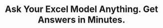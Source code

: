 ---
aliases: 
  - /solutions/share-spreadsheets-and-presentations-online/
  - /solutions/compatibility-with-excel-and-powerpoint/
  - /solutions/track-changes-from-an-excel-file/
  - /solutions/collaborative-decision-making-software/
  - /solutions/spreadsheet-collaboration-software/
  - /solutions/collaboration/
  - /solutions/multidimensional-olap-analysis-online/
  - /product-tour/
  - /solutions/
  - /features/
  - /why-visyond/
title: Ask Your Excel Model Anything. Get Answers in Minutes.
metaTags: >-
  <meta property="og:title" content="Ask Your Excel Model Anything. Share Answers in Minutes.">
  <meta property="og:type" content="website">
  <meta property="og:image" content="https://visyond.com/img/thumbnails/Thumbnail - Homepage 2022.png">
  <meta property="og:description" content="Visualize your spreadsheets as predictive dashboards, automate Financial Statements, What-if and Risk analyses.">
  <meta property="og:url" content="https://visyond.com">
  <meta name="description" content="Visualize your spreadsheets as predictive dashboards, automate Financial Statements, What-if and Risk analyses.">
topTitle: >-
  Ask Your Excel Model Anything. Share Answers <span style="color: #0086ff;">in Minutes</span>.
topDescription: >-
  <div class="home-hero__topSubtitle-subtitle">
  Visualize your spreadsheets as predictive dashboards, automate Financial Statements, What-if and Risk analyses.
  </br></br>
  Protect sensitive data and reduce information overload by letting each collaborator interact only with what they need.
  </div>
useCasesHeader: >-
         Engage in agile decision-making<span style="color: #0086ff;">.</span>
         <br>
         Empower yourself and your team<span style="color: #0086ff;">.</span>        
         <br>
         Keep Excel's flexibility<span style="color: #0086ff;">...</span>
useCaseSection:
  - useCaseSectionContent:
      - useCaseTitle: Communicating Insights
        useCaseImage: /img/icons/use-cases/commmunicate-insights.png
        isVisible: true
        useCaseDescription: >-
          Establish a layer where teams can safelty query the model without interfering with each other...
        useCaseURL: /solutions/what-if-analysis/  
      - useCaseTitle: Interactive Calculators
        useCaseImage: /img/icons/use-cases/calculators.png
        isVisible: true
        useCaseDescription: >-
          Have a secure and interactive visualization layer that always stays up-to-date on top of your spreadsheet.
        useCaseURL: /solutions/what-if-analysis/   
      - useCaseTitle: Budget vs Actual
        useCaseImage: /img/icons/use-cases/budget-vs-actual.png
        isVisible: true
        useCaseDescription: >-
          Something-something something   
      - useCaseTitle: Interactive Calculators
        useCaseImage: /img/icons/use-cases/calculators.png
        isVisible: true
        useCaseDescription: >-
          Have a secure and interactive visualization layer that always stays up-to-date on top of your spreadsheet.
        useCaseURL: /solutions/what-if-analysis/   
      - useCaseTitle: Budget vs Actual
        useCaseImage: /img/icons/use-cases/budget-vs-actual.png
        isVisible: true
        useCaseDescription: >-
          Something-something something                                         
    useCaseSectionTitle: >-
          ...<span style="color: #383e4d;"> and turn your spreadsheet into an </span>effective communication tool<span style="color: #383e4d;">.</span>
    useCaseSectionContentThemeColor: '#ff885b'           
  - useCaseSectionContent:
      - useCaseTitle: Data Gathering
        useCaseImage: /img/icons/use-cases/data-gathering.png
        isVisible: true
        useCaseDescription: >-
          Securely contribute your data into the central model, track contributions and do stuff...
      - useCaseTitle: Data Tracking
        useCaseImage: /img/icons/use-cases/financial-statements.png
        isVisible: true
        useCaseDescription: >-
          Something-something something          
      - useCaseTitle: Somthing 2
        useCaseImage: /img/icons/use-cases/data-tracking.png
        isVisible: true
        useCaseDescription: >-
          Something-something something
        useCaseURL: /solutions/what-if-analysis/                                                    
    useCaseSectionTitle: >-
          ...<span style="color: #383e4d;"> and </span> simplify multiplayer workflows <span style="color: #383e4d;">, securely.</span>
    useCaseSectionContentThemeColor: '#62bd82'
  - useCaseSectionContent:
      - useCaseTitle: Data Tracking
        useCaseImage: /img/icons/use-cases/financial-statements.png
        isVisible: true
        useCaseDescription: >-
          Something-something something          
      - useCaseTitle: Somthing 2
        useCaseImage: /img/icons/use-cases/data-tracking.png
        isVisible: true
        useCaseDescription: >-
          Something-something something
        useCaseURL: /solutions/what-if-analysis/                                                    
    useCaseSectionTitle: >-
          ...<span style="color: #383e4d;"> and </span> simplify multiplayer workflows <span style="color: #383e4d;">, securely.</span>
    useCaseSectionContentThemeColor: '#f76f83'
StepsHeader: >-
      3 Simple Steps to Save Countless Hours
StepsSubtitle: >-
      No installations. Easy-to-use. Value from day one.
StepsBlock:
  - descr: >-
      Import your spreadsheet or create one in Visyond, turning it into a collaborative platform for predictive dashboards and self-service analysis.</br></br>
      Complement your existing toolkit (Excel add-ins, BI-tools) for quick and agile business case development, and build a solid foundation for decision making.
    benefitsList:
      - text: >-
          No need to install anything. Visyond works in the browser, on any operating system.
      - text: >-
           Fully utilize your Excel modeling experience - Visyond uses the same formulas and syntax.
      - text: >-
           Improve your workflows by reducing errors, controlling access, and tracking changes and scenarios.       
    infoVideo: /video/3 steps/Step 1 - Connect Your Spreadsheet.mp4
    infoVideoPoster: /video/3 steps/Step 1 - Connect Your Spreadsheet.jpg
    image: /img/home/step1.png
    title: 'Import Your Spreadsheet'
    titlePrefix: '1'
  - descr: >-
      Get ready-to-present What-if analysis reports with a few clicks. It’s that simple.</br></br>
      Deliver reliable insights and reduce the risk of errors.
    benefitsList:
      - text: >-    
          You don’t need to move data across many tools - analyses are in the cloud together with the model, its scenarios and dashboards.
      - text: >-
          Both novices and experts can easily analyze data, and build powerful workflows that are difficult and expensive to set up otherwise.
      - text: >-
          No-code and no need for maintenance if the spreadsheet changes.
    infoVideo: /video/3 steps/Step 2 - Analyze with a Few Clicks.mp4
    infoVideoPoster: /video/3 steps/Step 2 - Analyze with a Few Clicks.jpg      
    image: /img/home/step2.png  
    title: 'Understand How Changes Impact Forecasts'
    titlePrefix: '2'   
  - descr: >-
      Create interactive ‘what-if’ dashboards to visualize scenarios and forecasts, powered by your model’s calculations, without exposing the intricacies of the spreadsheet.
    benefitsList:
      - text: >-
          Viewers playing with the numbers on the dashboard can’t break the spreadsheet (or even see it, if you so wish).
      - text: >-
          Each stakeholder has a unique view depending on which worksheets and dashboards they are allowed to see.
      - text: >-
          Dashboards are secure and always up-to-date visualization layers on top of your spreadsheet, which acts as a calculation engine in the cloud (a single source of truth).             
    infoVideo: /video/3 steps/Step 3 - Share Insights via Dashboards.mp4
    infoVideoPoster: /video/Step 3 - Share Insights via Dashboards.jpg    
    image: /img/home/step4.png
    title: 'Share Insights via Predictive Dashboards'
    titlePrefix: '3'  
FeaturesHeader: 'Be Prepared for Any Scenario and What-if Question'
infoBlockFirst:
  - benefitsList:
      - text: >-
          Answer ‘what-if’ questions with Scenario Analysis.
      - text: >-
          Visualize the cells that change between scenarios with Scenario Waterfall Analysis.
      - text: >-
          Track assumptions and scenarios from your collaborators, and always know where the numbers are coming from.
      - text: >-
          Empower collaborators to test scenarios independently via interactive dashboards, shielding them from information overload.
    descr: >-
      Analyze scenarios, create forecasts, compare Budget vs Actual and turn scenario planning into a truly collaborative experience.
    infoVideo: '/video/Create, Compare and Analyze Scenarios On-the-fly - Visyond.mp4'
    infoVideoPoster: '/video/Create, Compare and Analyze Scenarios On-the-fly - Visyond.jpg'
    title: 'Scenario Planning and Forecasting'
    demoLink: 'https://visyond.com/project/f884b9bd-2d01-4baf-b1cb-f8a037ab5c28'
  - benefitsList:
      - text: Visualize the impact of important cells with Tornado Analysis.
      - text: Learn what really drives your decision metrics and see how sensitive your model is to changes with Sensitivity Analysis.   
      - text: Analyze risks with Monte Carlo simulations.
      - text: >-
          Get presentation-ready analysis charts and securely share them with collaborators.
      - text: >-
          Extend your collaborators’ analyses without anyone losing or corrupting data.
    descr: >-
      Analyze important decision metrics, and empower teams to self-serve and collaborate on analyses. All this - in a single platform that connects spreadsheets, analyses and dashboards.
    infoVideo: /video/Visualize the Impact of Important Business Drivers - Visyond.mp4
    infoVideoPoster: /video/Visualize the Impact of Important Business Drivers - Visyond.jpg
    title: What-if Analysis and Monte Carlo Simulations
  - benefitsList:
      - text: >-
          Creating a dashboard is easy. Add output cells with decision metrics from your spreadsheet, select input cells, style them as sliders or dropdowns, throw in some charts, and your dashboard is ready to go!
      - text: >-
          Your spreadsheet is safe. Changing data on the dashboard does not change the spreadsheet.
      - text: >-
          Control access. Share only specific dashboards and scenarios with specific collaborators.
    descr: >-
      Link your spreadsheet models to interactive online dashboards, and securely share them online. Empower your team or clients to visualize forecasts and scenarios without the risk of breaking the spreadsheet.
    infoVideo: /video/Share Insights with Spreadsheet-driven Dashboards - Visyond.mp4
    infoVideoPoster: /video/Share Insights with Spreadsheet-driven Dashboards - Visyond.jpg
    title: Predictive ‘What-if’ Dashboards     
visForHeader: 'Visyond Is for Everyone Who Makes Decisions Based on Spreadsheets'
functionTitle: Functions
caseTitle: Use Cases
industryTitle: Industries
functionList:
  - image: /img/home/visForColumn1/function2.png
    text: Analysts and Modelers
  - image: /img/home/visForColumn1/function1.png
    text: CxOs & Decision Makers
  - image: /img/home/visForColumn1/function3.png
    text: Sales & Communication
  - image: /img/home/visForColumn1/function4.png
    text: Consultants
caseList:
  - image: /img/home/visForColumn2/case1.png
    text: Risk Analysis & Simulations
  - image: /img/home/visForColumn2/case2.png
    text: Planning & Modelling
  - image: /img/home/visForColumn2/case3.png
    text: Budgeting & Forecasting
  - image: /img/home/visForColumn2/case4.png
    text: Financial Reporting
  - image: /img/home/visForColumn2/case5.png
    text: Investment Analysis
  - image: /img/home/visForColumn2/case6.png
    text: Scenario Analysis
industryList:
  - image: /img/home/visForColumn3/industry1.png
    text: Banking
  - image: /img/home/visForColumn3/industry5.png
    text: Management Consulting
  - image: /img/home/visForColumn3/industry2.png
    text: Financial Services
  - image: /img/home/visForColumn3/industry6.png
    text: Telecommunication
  - image: /img/home/visForColumn3/industry3.png
    text: Real Estate
  - image: /img/home/visForColumn3/industry4.png
    text: Insurance     
AddinCloudHeader: 'Work the Way You Like'
summary:
  - content: >-
      Get the Excel add-in if you want to use macros, other add-ins and cutting-edge Excel features, or to work with very large spreadsheets.
    title: Excel Add-in
    image: /img/home/excelAddinIcon.png
    buttonText: Get Add-in
    buttonLink: https://appsource.microsoft.com/en-us/product/office/WA200002940
  - content: >-
      Sign up for the cloud platform if you want advanced collaboration on spreadsheets, scenarios, analyses and interactive dashboards with secure, role- and object-based access control. 
    title: Cloud Platform
    image: /img/home/cloudPlatformIcon.png
    buttonText: Get Started
    buttonLink: /accounts/signup/
DemoStripTitle: Try It Live Before You Sign Up
DemoStripTitleButton: See the Interactive Demo
DemoStripTitleLink: https://visyond.com/project/125105b6-a269-4dd1-9145-5e4eea10276d
---